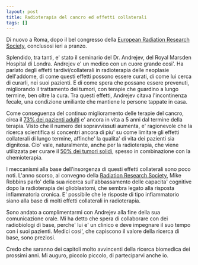 ```yaml
---
layout: post
title: Radioterapia del cancro ed effetti collaterali
tags: []
---
```


Di nuovo a Roma, dopo il bel congresso della [European Radiation Research Society](http://errs.eu/), conclusosi ieri a pranzo.

Splendido, tra tanti, e' stato il seminario del Dr. Andrejev, del Royal Marsden Hospital di Londra. Andrejev e' un medico con un cuore grande cosi'. Ha parlato degli effetti tardivi/collaterali in radioterapia delle neoplasie dell'addome, di come questi effetti possono essere curati, di come lui cerca di curarli, nei suoi pazienti. E di come spera che possano essere prevenuti, migliorando il trattamento dei tumori, con terapie che guardino a lungo termine, ben oltre la cura. Tra questi effetti, Andrejev citava l'incontinenza fecale, una condizione umiliante che mantiene le persone tappate in casa.

Come conseguenza del continuo miglioramento delle terapie del cancro, circa il [73% dei pazienti adulti](http://dx.doi.org/10.1259/bjr/18237646) e' ancora in vita a 5 anni dal termine della terapia. Visto che il numero dei sopravvissuti aumenta, e' ragionevole che la ricerca scientifica si concentri ancora di piu' su come limitare gli effetti collaterali di lungo termine, affinche' la qualita' di vita dei pazienti sia dignitosa. Cio' vale, naturalmente, anche per la radioterapia, che viene utilizzata per curare il [50% dei tumori solidi](http://cat.inist.fr/?aModele=afficheN&cpsidt=1348169), spesso in combinazione con la chemioterapia.

I meccanismi alla base dell'insorgenza di questi effetti collaterali sono poco noti. L'anno scorso, al convegno della [Radiation Research Society](http://www.radres.org), Mike Robbins parlo' della sua ricerca sull'abbassamento delle capacita' cognitive dopo la radioterapia dei glioblastomi, che sembra legato alla risposta infiammatoria cronica. E' possibile che le risposte di tipo infiammatorio siano alla base di molti effetti collaterali in radioterapia.

Sono andato a complimentarmi con Andrejev alla fine della sua comunicazione orale. Mi ha detto che spera di collaborare con dei radiobiologi di base, perche' lui e' un clinico e deve impegnare il suo tempo con i suoi pazienti. Medici cosi', che capiscono il valore della ricerca di base, sono preziosi.

Credo che saranno dei capitoli molto avvincenti della ricerca biomedica dei prossimi anni. Mi auguro, piccolo piccolo, di parteciparvi anche io.
